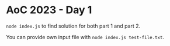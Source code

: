 # AoC 2023 - Day 1

`node index.js` to find solution for both part 1 and part 2.

You can provide own input file with `node index.js test-file.txt`.
